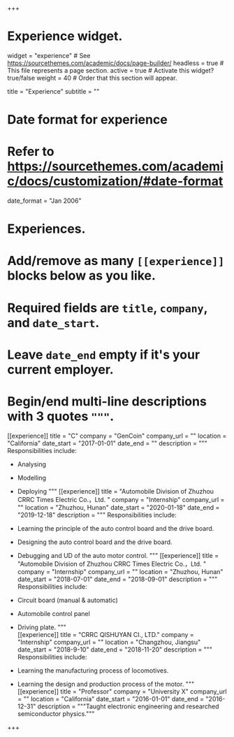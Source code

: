 +++
# Experience widget.
widget = "experience"  # See https://sourcethemes.com/academic/docs/page-builder/
headless = true  # This file represents a page section.
active = true  # Activate this widget? true/false
weight = 40  # Order that this section will appear.

title = "Experience"
subtitle = ""

# Date format for experience
#   Refer to https://sourcethemes.com/academic/docs/customization/#date-format
date_format = "Jan 2006"

# Experiences.
#   Add/remove as many `[[experience]]` blocks below as you like.
#   Required fields are `title`, `company`, and `date_start`.
#   Leave `date_end` empty if it's your current employer.
#   Begin/end multi-line descriptions with 3 quotes `"""`.
[[experience]]
  title = "C"
  company = "GenCoin"
  company_url = ""
  location = "California"
  date_start = "2017-01-01"
  date_end = ""
  description = """
  Responsibilities include:
  
  * Analysing
  * Modelling
  * Deploying
  """
[[experience]]
  title = "Automobile Division of Zhuzhou CRRC Times Electric Co.，Ltd. "
  company = "Internship"
  company_url = ""
  location = "Zhuzhou, Hunan"
  date_start = "2020-01-18"
  date_end = "2019-12-18"
  description = """	
  Responsibilities include:

  * Learning the principle of the auto control board and the drive board.    
  * Designing the auto control board and the drive board.
  * Debugging and UD of the auto motor control.
    """
[[experience]]
  title = "Automobile Division of Zhuzhou CRRC Times Electric Co.，Ltd. "
  company = "Internship"
  company_url = ""
  location = "Zhuzhou, Hunan"
  date_start = "2018-07-01"
  date_end = "2018-09-01"
  description = """
  Responsibilities include:

  * Circuit board (manual & automatic)
  * Automobile control panel
  * Driving plate.
    """    
[[experience]]
  title = "CRRC QISHUYAN CI., LTD."
  company = "Internship"
  company_url = ""
  location = "Changzhou, Jiangsu"
  date_start = "2018-9-10"
  date_end = "2018-11-20"
  description = """	
  Responsibilities include:

  * Learning the manufacturing process of locomotives.    
  * Learning the design and production process of the motor.
    """    
[[experience]]
  title = "Professor"
  company = "University X"
  company_url = ""
  location = "California"
  date_start = "2016-01-01"
  date_end = "2016-12-31"
  description = """Taught electronic engineering and researched semiconductor physics."""

+++
